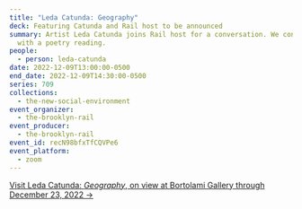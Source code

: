 ```yaml
---
title: "Leda Catunda: Geography"
deck: Featuring Catunda and Rail host to be announced
summary: Artist Leda Catunda joins Rail host for a conversation. We conclude
  with a poetry reading.
people:
  - person: leda-catunda
date: 2022-12-09T13:00:00-0500
end_date: 2022-12-09T14:30:00-0500
series: 709
collections:
  - the-new-social-environment
event_organizer:
  - the-brooklyn-rail
event_producer:
  - the-brooklyn-rail
event_id: recN98bfxTfCQVPe6
event_platform:
  - zoom
---
```

[V﻿isit Leda Catunda: *Geography*, on view at Bortolami Gallery through December 23, 2022 →](https://www.bortolamigallery.com/exhibitions/geography/)
